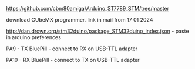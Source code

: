 https://github.com/cbm80amiga/Arduino_ST7789_STM/tree/master

download CUbeMX programmer. link in mail from 17 01 2024

http://dan.drown.org/stm32duino/package_STM32duino_index.json - paste in arduino preferences

PA9 - TX BluePill - connect to RX on USB-TTL adapter

PA10 - RX BluePill - connect to TX on USB-TTL adapter
